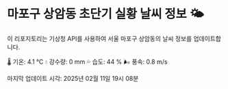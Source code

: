 
# 마포구 상암동 초단기 실황 날씨 정보 🌤️

이 리포지토리는 기상청 API를 사용하여 서울 마포구 상암동의 날씨 정보를 업데이트합니다. 

🌡️ 기온: 4.1 ℃
💧 강수량: 0 mm
💦 습도: 44 %
🌬️ 풍속: 0.8 m/s

마지막 업데이트 시각: 2025년 02월 11일 19시 08분    
